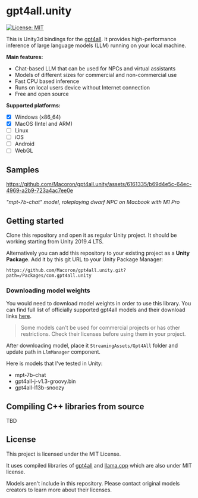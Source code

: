 # gpt4all.unity
[![License: MIT](https://img.shields.io/badge/license-MIT-blue.svg)](https://opensource.org/licenses/MIT) 

This is Unity3d bindings for the [gpt4all](https://github.com/nomic-ai/gpt4all). It provides high-performance inference of large language models (LLM) running on your local machine.

**Main features:**
- Chat-based LLM that can be used for NPCs and virtual assistants
- Models of different sizes for commercial and non-commercial use
- Fast CPU based inference
- Runs on local users device without Internet connection
- Free and open source

**Supported platforms:**
- [x] Windows (x86_64)
- [x] MacOS (Intel and ARM)
- [ ] Linux
- [ ] iOS
- [ ] Android
- [ ] WebGL

## Samples

https://github.com/Macoron/gpt4all.unity/assets/6161335/b69d4e5c-64ec-4969-a2b9-723a4ac7ee0e

*"mpt-7b-chat" model, roleplaying dwarf NPC on Macbook with M1 Pro*

## Getting started
Clone this repository and open it as regular Unity project. It should be working starting from Unity 2019.4 LTS.

Alternatively you can add this repository to your existing project as a **Unity Package**. Add it by this git URL to your Unity Package Manager:
```
https://github.com/Macoron/gpt4all.unity.git?path=/Packages/com.gpt4all.unity
```
### Downloading model weights

You would need to download model weights in order to use this library. You can find full list of officially supported gpt4all models and their download links [here](https://github.com/nomic-ai/gpt4all/tree/main/gpt4all-chat#manual-download-of-models).

> Some models can't be used for commercial projects or has other restrictions. Check their licenses before using them in your project.

After downloading model, place it `StreamingAssets/Gpt4All` folder and update path in `LlmManager` component.

Here is models that I've tested in Unity:
- mpt-7b-chat
- gpt4all-j-v1.3-groovy.bin
- gpt4all-l13b-snoozy

## Compiling C++ libraries from source
TBD


## License
This project is licensed under the MIT License. 

It uses compiled libraries of [gpt4all](https://github.com/nomic-ai/gpt4all/tree/main) and [llama.cpp](https://github.com/ggerganov/llama.cpp) which are also under MIT license.

Models aren't include in this repository. Please contact original models creators to learn more about their licenses.
